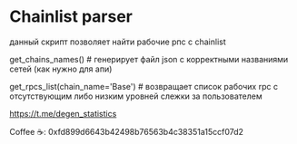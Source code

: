 # Chainlist parser 

данный скрипт позволяет найти рабочие рпс с chainlist 

get_chains_names() # генерирует файл json с корректными названиями сетей (как нужно для апи)

get_rpcs_list(chain_name='Base') # возвращает список рабочих  rpc с отсутствующим либо низким уровней слежки за пользователем 


https://t.me/degen_statistics

Coffee ☕️: 
0xfd899d6643b42498b76563b4c38351a15ccf07d2